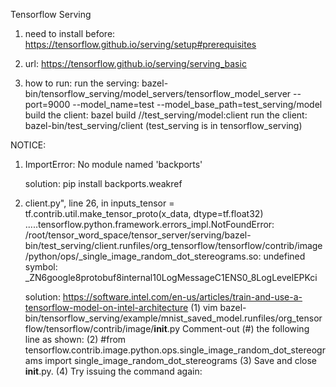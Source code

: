 Tensorflow Serving

1. need to install before:
https://tensorflow.github.io/serving/setup#prerequisites

2. url:
https://tensorflow.github.io/serving/serving_basic

3. how to run:
    run the serving:
        bazel-bin/tensorflow_serving/model_servers/tensorflow_model_server --port=9000 --model_name=test --model_base_path=test_serving/model
    build the client:
        bazel build //test_serving/model:client
    run the client:
        bazel-bin/test_serving/client
    (test_serving is in tensorflow_serving)

NOTICE:
1. ImportError: No module named 'backports'

   solution: pip install backports.weakref

2. client.py", line 26, in <module> inputs_tensor = tf.contrib.util.make_tensor_proto(x_data, dtype=tf.float32) .....tensorflow.python.framework.errors_impl.NotFoundError: /root/tensor_word_space/tensor_server/serving/bazel-bin/test_serving/client.runfiles/org_tensorflow/tensorflow/contrib/image/python/ops/_single_image_random_dot_stereograms.so: undefined symbol: _ZN6google8protobuf8internal10LogMessageC1ENS0_8LogLevelEPKci

    solution: https://software.intel.com/en-us/articles/train-and-use-a-tensorflow-model-on-intel-architecture
    (1) vim bazel-bin/tensorflow_serving/example/mnist_saved_model.runfiles/org_tensorflow/tensorflow/contrib/image/__init__.py
    Comment-out (#) the following line as shown:
    (2) #from tensorflow.contrib.image.python.ops.single_image_random_dot_stereograms import single_image_random_dot_stereograms
    (3) Save and close __init__.py.
    (4) Try issuing the command again:

